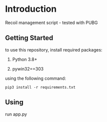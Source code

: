 # Introduction
Recoil management script - tested with PUBG

## Getting Started
to use this repository, install required packages:

1. Python 3.8+

2. pywin32==303

using the following command:
```
pip3 install -r requirements.txt
```
## Using
run app.py
